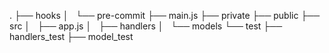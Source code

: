 .
├── hooks
│   └── pre-commit
├── main.js
├── private
├── public
├── src
│   ├── app.js
│   ├── handlers
│   └── models
└── test
    ├── handlers_test
    ├── model_test
    